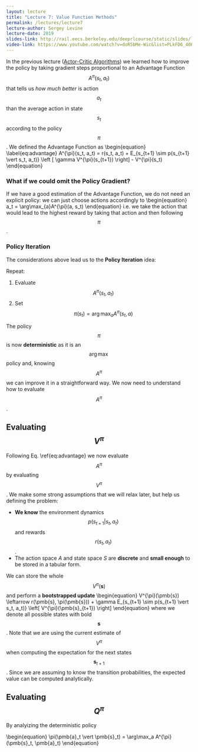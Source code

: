```yaml
---
layout: lecture
title: "Lecture 7: Value Function Methods"
permalink: /lectures/lecture7
lecture-author: Sergey Levine
lecture-date: 2019
slides-link: http://rail.eecs.berkeley.edu/deeprlcourse/static/slides/lec-7.pdf
video-link: https://www.youtube.com/watch?v=doR5bMe-Wic&list=PLkFD6_40KJIwhWJpGazJ9VSj9CFMkb79A
---
```


In the previous lecture ([Actor-Critic Algorithms](/lectures/lecture6)) we learned how to
improve the policy by taking gradient steps proportional to an Advantage Function
$$A^{\pi}(s_t, a_t)$$ that tells us *how much better* is action $$a_t$$ than the average action
in state $$s_t$$ according to the policy $$\pi$$. We defined the Advantage Function as
\begin{equation}
\label{eq:advantage}
A^{\pi}(s_t, a_t) = r(s_t, a_t) + E_{s_{t+1} \sim p(s_{t+1} \vert s_t, a_t)} \left [
\gamma V^{\pi}(s_{t+1}) \right] - V^{\pi}(s_t)
\end{equation}

### What if we could omit the Policy Gradient?
If we have a good estimation of the Advantage Function, we do not need an explicit policy: we
can just choose actions accordingly to
\begin{equation}
a_t = \arg\max_{a}A^{\pi}(a, s_t)
\end{equation}
i.e. we take the action that would lead to the highest reward by taking that action and then
following $$\pi$$. 

### Policy Iteration
The considerations above lead us to the **Policy Iteration** idea:

Repeat:
1. Evaluate $$A^{\pi}(s_t, a_t)$$
2. Set $$\pi(s_t) = \arg\max_{a}A^{\pi}(s_t, a)$$

The policy $$\pi$$ is now **deterministic** as it is an $$\arg\max$$ policy and, knowing
$$A^{\pi}$$ we can improve it in a straightforward way. We now need to understand
how to evaluate $$A^{\pi}$$.

## Evaluating $$V^{\pi}$$
Following Eq. \ref{eq:advantage} we now evaluate $$A^{\pi}$$ by evaluating $$V^{\pi}$$.
We make some strong assumptions that we will relax later, but help us defining the problem:
- **We know** the environment dynamics $$p(s_{t + 1} \vert s_t, a_t)$$ and rewards
  $$r(s_t, a_t)$$.
- The action space $A$ and state space $S$ are **discrete** and **small enough** to be
  stored in a tabular form.

We can store the whole $$V^{\pi}(\pmb{s})$$ and perform a **bootstrapped update**
\begin{equation}
V^{\pi}(\pmb{s}) \leftarrow r(\pmb{s}, \pi(\pmb{s})) + \gamma
E_{s_{t+1} \sim p(s_{t+1} \vert s_t, a_t)} \left[ V^{\pi}(\pmb{s}_{t+1}) \right]
\end{equation}
where we denote all possible states with bold $$\pmb{s}$$. Note that we are using the current
estimate of $$V^{\pi}$$ when computing the expectation for the next states $$\pmb{s}_{t+1}$$.
Since we are assuming to know the transition probabilities, the expected value can be computed
analytically.

## Evaluating $$Q^{\pi}$$
By analyizing the deterministic policy

\begin{equation}
\pi(\pmb{a}_t \vert \pmb{s}_t) = \arg\max_a A^{\pi}(\pmb{s}_t, \pmb{a}_t)
\end{equation}
